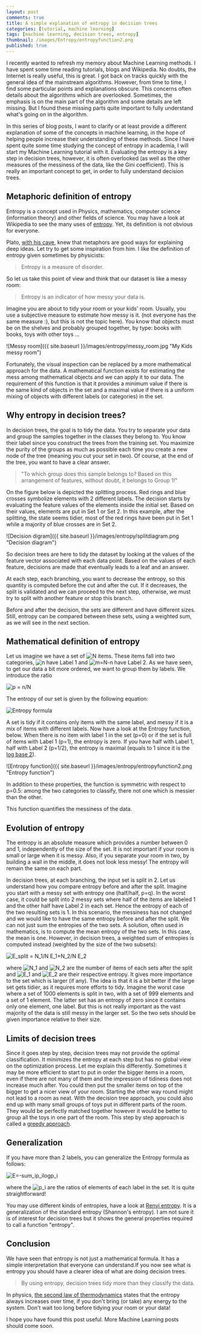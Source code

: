 ```yaml
---
layout: post
comments: true
title: A simple explanation of entropy in decision trees
categories: [tutorial, machine learning]
tags: [machine learning, decision trees, entropy]
thumbnail: /images/Entropy/entropyfunction2.png
published: true
---
```


I recently wanted to refresh my memory about Machine Learning methods. I have spent some time reading tutorials, blogs and Wikipedia. No doubts, the Internet is really useful, this is great. I got back on tracks quickly with the general idea of the mainstream algorithms. However, from time to time, I find some particular points and explanations obscure. This concerns often details about the algorithms which are overlooked. Sometimes, the emphasis is on the main part of the algorithm and some details are left missing. But I found these missing parts quite important to fully understand what's going on in the algorithm.


In this series of blog posts, I want to clarify or at least provide a different explanation of some of the concepts in machine learning, in the hope of helping people increase their understanding of these methods.
Since I have spent quite some time studying the concept of entropy in academia, I will start my Machine Learning tutorial with it.
Evaluating the entropy is a key step in decision trees, however, it is often overlooked (as well as the other measures of the messiness of the data, like the Gini coefficient). This is really an important concept to get, in order to fully understand decision trees.

## Metaphoric definition of entropy

Entropy is a concept used in Physics, mathematics, computer science (information theory) and other fields of science. You may have a look at Wikipedia to see the many uses of [entropy](https://en.wikipedia.org/wiki/Entropy_(disambiguation)). Yet, its definition is not obvious for everyone.

Plato, [with his cave](https://en.wikipedia.org/wiki/Allegory_of_the_Cave), knew that metaphors are good ways for explaining deep ideas. Let try to get some inspiration from him. I like the definition of entropy given sometimes by physicists:

> Entropy is a measure of disorder.

So let us take this point of view and think that our dataset is like a messy room:

> Entropy is an indicator of how messy your data is.

Imagine you are about to tidy your room or your kids' room. Usually, you use a subjective measure to estimate how messy is it. (not everyone has the same measure :), but this is not the topic here). You know that objects must be on the shelves and probably grouped together, by type: books with books, toys with other toys ...

![Messy room]({{ site.baseurl }}/images/entropy/messy_room.jpg "My Kids messy room")

Fortunately, the visual inspection can be replaced by a more mathematical approach for the data. A mathematical function exists for estimating the mess among mathematical objects and we can apply it to our data.
The requirement of this function is that it provides a minimum value if there is the same kind of objects in the set and a maximal value if there is a uniform mixing of objects with different labels (or categories) in the set. 


## Why entropy in decision trees?

In decision trees, the goal is to tidy the data. You try to separate your data and group the samples together in the classes they belong to. You know their label since you construct the trees from the training set. You maximize the purity of the groups as much as possible each time you create a new node of the tree (meaning you cut your set in two). Of course, at the end of the tree, you want to have a clear answer. 

> "To which group does this sample belongs to? Based on this arrangement of features, without doubt, it belongs to Group 1!"

On the figure below is depicted the splitting process. Red rings and blue crosses symbolize elements with 2 different labels. The decision starts by evaluating the feature values of the elements inside the initial set. Based on their values, elements are put in Set 1 or Set 2. In this example, after the splitting, the state seems tidier, most of the red rings have been put in Set 1 while a majority of blue crosses are in Set 2.

![Decision digram]({{ site.baseurl }}/images/entropy/splitdiagram.png "Decision diagram")


So decision trees are here to tidy the dataset by looking at the values of the feature vector associated with each data point. Based on the values of each feature, decisions are made that eventually leads to a leaf and an answer. 

At each step, each branching, you want to decrease the entropy, so this quantity is computed before the cut and after the cut. If it decreases, the split is validated and we can proceed to the next step, otherwise, we must try to split with another feature or stop this branch. 

Before and after the decision, the sets are different and have different sizes. Still, entropy can be compared between these sets, using a weighted sum, as we will see in the next section.

## Mathematical definition of entropy

Let us imagine we have a set of ![N](http://chart.apis.google.com/chart?cht=tx&chl=N%0A) items. These items fall into two categories, ![n](http://chart.apis.google.com/chart?cht=tx&chl=n%0A) have Label 1 and ![m=N-n](http://chart.apis.google.com/chart?cht=tx&chl=m%3DN-n) have Label 2. As we have seen, to get our data a bit more ordered, we want to group them by labels. We introduce the ratio 

![p = n/N](http://chart.apis.google.com/chart?cht=tx&chl=p%3D%5Cfrac%7Bn%7D%7BN%7D%2C%20%5Cqquad%7B%5Crm%20and%7D%5Cqquad%20q%3D%5Cfrac%7Bm%7D%7BN%7D%3D1-p.) 

The entropy of our set is given by the following equation:

![Entropy formula](http://chart.apis.google.com/chart?cht=tx&chl=E%20%3D%20-p%20%5C%20%5Clog_2%20(p)%20-q%20%5C%20%5Clog_2%20(q).)

A set is tidy if it contains only items with the same label, and messy if it is a mix of items with different labels.
Now have a look at the Entropy function, below. When there is no item with label 1 in the set (p=0) or if the set is full of items with Label 1 (p=1), the entropy is zero. If you have half with Label 1, half with Label 2 (p=1/2), the entropy is maximal (equals to 1 since it is the [log base 2](https://en.wikipedia.org/wiki/Binary_logarithm)).

![Entropy function]({{ site.baseurl }}/images/entropy/entropyfunction2.png "Entropy function")

In addition to these properties, the function is symmetric with respect to p=0.5: among the two categories to classify, there not one which is messier than the other.

This function quantifies the messiness of the data.

## Evolution of entropy

The entropy is an absolute measure which provides a number between 0 and 1, independently of the size of the set. It is not important if your room is small or large when it is messy. Also, if you separate your room in two, by building a wall in the middle, it does not look less messy! The entropy will remain the same on each part.

In decision trees, at each branching, the input set is split in 2. Let us understand how you compare entropy before and after the split. Imagine you start with a messy set with entropy one (half/half, p=q). In the worst case, it could be split into 2 messy sets where half of the items are labeled 1 and the other half have Label 2 in each set. Hence the entropy of each of the two resulting sets is 1. In this scenario, the messiness has not changed and we would like to have the same entropy before and after the split. We can not just sum the entropies of the two sets. A solution, often used in mathematics, is to compute the mean entropy of the two sets. In this case, the mean is one. However, in decision trees, a weighted sum of entropies is computed instead (weighted by the size of the two subsets):

![E_split = N_1/N E_1+N_2/N E_2](http://chart.apis.google.com/chart?cht=tx&chl=E_%7B%5Crm%20split%7D%3D%5Cfrac%7BN_1%7D%7BN%7DE_1%2B%5Cfrac%7BN_2%7D%7BN%7DE_2)

where ![N_1](http://chart.apis.google.com/chart?cht=tx&chl=N_1) and ![N_2](http://chart.apis.google.com/chart?cht=tx&chl=N_2) are the number of items of each sets after the split and ![E_1](http://chart.apis.google.com/chart?cht=tx&chl=E_1) and ![E_2](http://chart.apis.google.com/chart?cht=tx&chl=E_2) are their respective entropy.
It gives more importance to the set which is larger (if any). The idea is that it is a bit better if the large set gets tidier, as it requires more efforts to tidy. Imagine the worst case where a set of 1000 elements is split in two, with a set of 999 elements and a set of 1 element. The latter set has an entropy of zero since it contains only one element, one label. But this is not really important as the vast majority of the data is still messy in the larger set. So the two sets should be given importance relative to their size.


## Limits of decision trees

Since it goes step by step, decision trees may not provide the optimal classification. It minimizes the entropy at each step but has no global view on the optimization process. Let me explain this differently. Sometimes it may be more efficient to start to put in order the bigger items in a room, even if there are not many of them and the impression of tidiness does not increase much after. You could then put the smaller items on top of the bigger to get a nicer view of your room. Starting the other way round might not lead to a room as neat. With the decision tree approach, you could also end up with many small groups of toys put in different parts of the room. They would be perfectly matched together however it would be better to group all the toys in one part of the room. This step by step approach is called a [greedy approach](https://en.wikipedia.org/wiki/Greedy_algorithm).

## Generalization

If you have more than 2 labels, you can generalize the Entropy formula as follows:

![E=-sum_ip_ilogp_i](http://chart.apis.google.com/chart?cht=tx&chl=E%3D-%5Csum_ip_i%5Clog_2p_i%20%2C)

where the ![p_i](http://chart.apis.google.com/chart?cht=tx&chl=p_i) are the ratios of elements of each label in the set. It is quite straightforward!

You may use different kinds of entropies, have a look at [Renyi entropy](https://en.wikipedia.org/wiki/R%C3%A9nyi_entropy). It is a generalization of the standard entropy (Shannon's entropy). I am not sure it is of interest for decision trees but it shows the general properties required to call a function "entropy".


## Conclusion

We have seen that entropy is not just a mathematical formula. It has a simple interpretation that everyone can understand.If you now see what is entropy you should have a clearer idea of what are doing decision trees. 

> By using entropy, decision trees tidy more than they classify the data.

In physics, [the second law of thermodynamics](https://en.wikipedia.org/wiki/Second_law_of_thermodynamics) states that the entropy always increases over time, if you don't bring (or take) any energy to the system.
Don't wait too long before tidying your room or your data!

I hope you have found this post useful. More Machine Learning posts should come soon.
